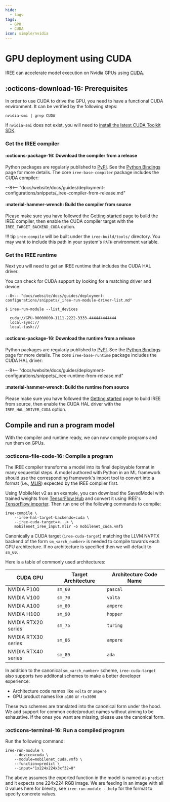 ```yaml
---
hide:
  - tags
tags:
  - GPU
  - CUDA
icon: simple/nvidia
---
```


# GPU deployment using CUDA

IREE can accelerate model execution on Nvidia GPUs using
[CUDA](https://developer.nvidia.com/cuda-toolkit).

## :octicons-download-16: Prerequisites

In order to use CUDA to drive the GPU, you need to have a functional CUDA
environment. It can be verified by the following steps:

``` shell
nvidia-smi | grep CUDA
```

If `nvidia-smi` does not exist, you will need to
[install the latest CUDA Toolkit SDK](https://developer.nvidia.com/cuda-downloads).

### Get the IREE compiler

#### :octicons-package-16: Download the compiler from a release

Python packages are regularly published to
[PyPI](https://pypi.org/user/google-iree-pypi-deploy/). See the
[Python Bindings](../../reference/bindings/python.md) page for more details.
The core `iree-base-compiler` package includes the CUDA compiler:

--8<-- "docs/website/docs/guides/deployment-configurations/snippets/_iree-compiler-from-release.md"

#### :material-hammer-wrench: Build the compiler from source

Please make sure you have followed the
[Getting started](../../building-from-source/getting-started.md) page to build
the IREE compiler, then enable the CUDA compiler target with the
`IREE_TARGET_BACKEND_CUDA` option.

!!! tip
    `iree-compile` will be built under the `iree-build/tools/` directory. You
    may want to include this path in your system's `PATH` environment variable.

### Get the IREE runtime

Next you will need to get an IREE runtime that includes the CUDA HAL driver.

You can check for CUDA support by looking for a matching driver and device:

```console hl_lines="3"
--8<-- "docs/website/docs/guides/deployment-configurations/snippets/_iree-run-module-driver-list.md"
```

```console hl_lines="3"
$ iree-run-module --list_devices

  cuda://GPU-00000000-1111-2222-3333-444444444444
  local-sync://
  local-task://
```

#### :octicons-package-16: Download the runtime from a release

Python packages are regularly published to
[PyPI](https://pypi.org/user/google-iree-pypi-deploy/). See the
[Python Bindings](../../reference/bindings/python.md) page for more details.
The core `iree-base-runtime` package includes the CUDA HAL driver:

--8<-- "docs/website/docs/guides/deployment-configurations/snippets/_iree-runtime-from-release.md"

#### :material-hammer-wrench: Build the runtime from source

Please make sure you have followed the
[Getting started](../../building-from-source/getting-started.md) page to build
IREE from source, then enable the CUDA HAL driver with the
`IREE_HAL_DRIVER_CUDA` option.

## Compile and run a program model

With the compiler and runtime ready, we can now compile programs and run them
on GPUs.

### :octicons-file-code-16: Compile a program

The IREE compiler transforms a model into its final deployable format in many
sequential steps. A model authored with Python in an ML framework should use the
corresponding framework's import tool to convert into a format (i.e.,
[MLIR](https://mlir.llvm.org/)) expected by the IREE compiler first.

Using MobileNet v2 as an example, you can download the SavedModel with trained
weights from
[TensorFlow Hub](https://tfhub.dev/google/tf2-preview/mobilenet_v2/classification)
and convert it using IREE's
[TensorFlow importer](../ml-frameworks/tensorflow.md). Then run one of the
following commands to compile:

```shell hl_lines="2-3"
iree-compile \
    --iree-hal-target-backends=cuda \
    --iree-cuda-target=<...> \
    mobilenet_iree_input.mlir -o mobilenet_cuda.vmfb
```

Canonically a CUDA target (`iree-cuda-target`) matching the LLVM NVPTX backend
of the form `sm_<arch_number>` is needed to compile towards each GPU
architecture. If no architecture is specified then we will default to `sm_60`.

Here is a table of commonly used architectures:

| CUDA GPU            | Target Architecture | Architecture Code Name
| ------------------- | ------------------- | ----------------------
| NVIDIA P100         | `sm_60`             | `pascal`
| NVIDIA V100         | `sm_70`             | `volta`
| NVIDIA A100         | `sm_80`             | `ampere`
| NVIDIA H100         | `sm_90`             | `hopper`
| NVIDIA RTX20 series | `sm_75`             | `turing`
| NVIDIA RTX30 series | `sm_86`             | `ampere`
| NVIDIA RTX40 series | `sm_89`             | `ada`

In addition to the canonical `sm_<arch_number>` scheme, `iree-cuda-target` also
supports two additonal schemes to make a better developer experience:

* Architecture code names like `volta` or `ampere`
* GPU product names like `a100` or `rtx3090`

These two schemes are translated into the canonical form under the hood.
We add support for common code/product names without aiming to be exhaustive.
If the ones you want are missing, please use the canonical form.

### :octicons-terminal-16: Run a compiled program

Run the following command:

``` shell hl_lines="2"
iree-run-module \
    --device=cuda \
    --module=mobilenet_cuda.vmfb \
    --function=predict \
    --input="1x224x224x3xf32=0"
```

The above assumes the exported function in the model is named as `predict` and
it expects one 224x224 RGB image. We are feeding in an image with all 0 values
here for brevity, see `iree-run-module --help` for the format to specify
concrete values.
